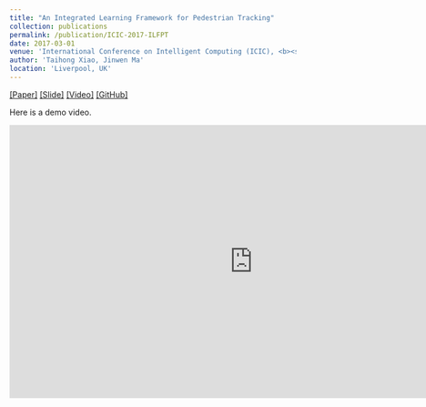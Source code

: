 ```yaml
---
title: "An Integrated Learning Framework for Pedestrian Tracking"
collection: publications
permalink: /publication/ICIC-2017-ILFPT
date: 2017-03-01
venue: 'International Conference on Intelligent Computing (ICIC), <b><span style="color:red">Oral</span></b>'
author: 'Taihong Xiao, Jinwen Ma'
location: 'Liverpool, UK'
---
```


[[Paper]](https://link.springer.com/chapter/10.1007%2F978-3-319-63315-2_9)
[[Slide]](https://prinsphield.github.io/extra/ICIC-20170808.pdf)
[[Video]](https://www.youtube.com/watch?v=HQIi0Z9b4Pw&feature=youtu.be)
[[GitHub]](https://github.com/Prinsphield/ILFPT)

Here is a demo video.

<iframe width="854" height="480" src="https://www.youtube.com/embed/HQIi0Z9b4Pw" frameborder="0" gesture="media" allowfullscreen></iframe>
